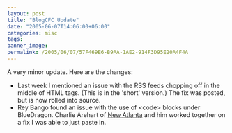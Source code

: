 ```yaml
---
layout: post
title: "BlogCFC Update"
date: "2005-06-07T14:06:00+06:00"
categories: misc 
tags: 
banner_image: 
permalink: /2005/06/07/57F469E6-B9AA-1AE2-914F3D95E20A4F4A
---
```


A very minor update. Here are the changes:

<ul>
<li>Last week I mentioned an issue with the RSS feeds chopping off in the middle of HTML tags. (This is in the 'short' version.) The fix was posted, but is now rolled into source.
<li>Rey Bango found an issue with the use of &lt;code&gt; blocks under BlueDragon. Charlie Arehart of <a href="http://www.newatlanta.com">New Atlanta</a> and him worked together on a fix I was able to just paste in.
</ul>